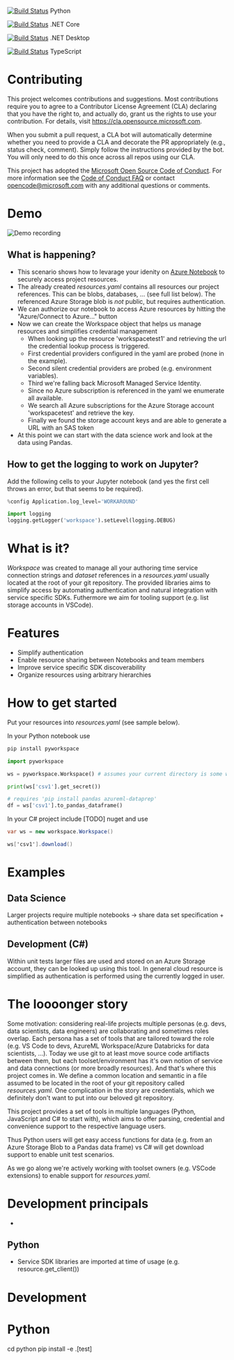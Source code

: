 
[![Build Status](https://dev.azure.com/ossworkspace/Workspace/_apis/build/status/Microsoft.Workspace%20Python?branchName=master)](https://dev.azure.com/ossworkspace/Workspace/_build/latest?definitionId=1&branchName=master)
Python

[![Build Status](https://dev.azure.com/ossworkspace/Workspace/_apis/build/status/Microsoft.Workspace%20DotNet%20Core?branchName=master)](https://dev.azure.com/ossworkspace/Workspace/_build/latest?definitionId=3&branchName=master)
.NET Core

[![Build Status](https://dev.azure.com/ossworkspace/Workspace/_apis/build/status/Microsoft.Workspace%20DotNet%20Desktop?branchName=master)](https://dev.azure.com/ossworkspace/Workspace/_build/latest?definitionId=2&branchName=master)
.NET Desktop

[![Build Status](https://dev.azure.com/ossworkspace/Workspace/_apis/build/status/Microsoft.Workspace%20TypeScript?branchName=master)](https://dev.azure.com/ossworkspace/Workspace/_build/latest?definitionId=4&branchName=master)
TypeScript

# Contributing

This project welcomes contributions and suggestions.  Most contributions require you to agree to a
Contributor License Agreement (CLA) declaring that you have the right to, and actually do, grant us
the rights to use your contribution. For details, visit https://cla.opensource.microsoft.com.

When you submit a pull request, a CLA bot will automatically determine whether you need to provide
a CLA and decorate the PR appropriately (e.g., status check, comment). Simply follow the instructions
provided by the bot. You will only need to do this once across all repos using our CLA.

This project has adopted the [Microsoft Open Source Code of Conduct](https://opensource.microsoft.com/codeofconduct/).
For more information see the [Code of Conduct FAQ](https://opensource.microsoft.com/codeofconduct/faq/) or
contact [opencode@microsoft.com](mailto:opencode@microsoft.com) with any additional questions or comments.

# Demo
![Demo recording](images/demo1.gif)

## What is happening?

* This scenario shows how to levarage your idenity on [Azure Notebook](https://notebooks.azure.com) to securely access project resources.
* The already created _resources.yaml_ contains all resources our project references. This can be blobs, databases, ... (see full list below). The referenced Azure Storage blob is *not* public, but requires authentication.
* We can authorize our notebook to access Azure resources by hitting the "Azure/Connect to Azure..." button
* Now we can create the Workspace object that helps us manage resources and simplifies credential management
  * When looking up the resource 'workspacetest1' and retrieving the url the credential lookup process is triggered.
  * First credential providers configured in the yaml are probed (none in the example).
  * Second silent credential providers are probed (e.g. environment variables).
  * Third we're falling back Microsoft Managed Service Identity.
  * Since no Azure subscription is referenced in the yaml we enumerate all available.
  * We search all Azure subscriptions for the Azure Storage account 'workspacetest' and retrieve the key.
  * Finally we found the storage account keys and are able to generate a URL with an SAS token
* At this point we can start with the data science work and look at the data using Pandas.

## How to get the logging to work on Jupyter?

Add the following cells to your Jupyter notebook (and yes the first cell throws an error, but that seems to be required).

```python
%config Application.log_level='WORKAROUND'
```

```python
import logging
logging.getLogger('workspace').setLevel(logging.DEBUG)
```

# What is it?
_Workspace_ was created to manage all your authoring time service connection strings and *dataset* references in a *resources.yaml*
usually located at the root of your git repository.
The provided libraries aims to simplify access by automating authentication and natural integration with service specific SDKs.
Futhermore we aim for tooling support (e.g. list storage accounts in VSCode). 

# Features
* Simplify authentication
* Enable resource sharing between Notebooks and team members
* Improve service specific SDK discoverability
* Organize resources using arbitrary hierarchies

# How to get started
Put your resources into *resources.yaml* (see sample below).

In your Python notebook use

```bash
pip install pyworkspace
```

```python
import pyworkspace

ws = pyworkspace.Workspace() # assumes your current directory is some where in your git repository

print(ws['csv1'].get_secret())

# requires 'pip install pandas azureml-dataprep'
df = ws['csv1'].to_pandas_dataframe()
```

In your C# project include [TODO] nuget and use

```C#
var ws = new workspace.Workspace()

ws['csv1'].download()
```

# Examples
## Data Science
Larger projects require multiple notebooks -> share data set specification + authentication between notebooks

## Development (C#)
Within unit tests larger files are used and stored on an Azure Storage account, they can be looked up using this tool.
In general cloud resource is simplified as authentication is performed using the currently logged in user.

# The loooonger story
Some motivation: considering real-life projects multiple personas (e.g. devs, data scientists, data engineers) are collaborating and sometimes roles overlap. Each persona has a set of tools that are tailored toward the role (e.g. VS Code to devs, AzureML Workspace/Azure Databricks for data scientists, ...). Today we use git to at least move source code artifiacts between them, but each toolset/environment has it's own notion of service and data connections (or more broadly resources). 
And that's where this project comes in. We define a common location and semantic in a file assumed to be located in the root of your git repository called *resources.yaml*. One complication in the story are credentials, which we definitely don't want to put into our beloved git repository. 

This project provides a set of tools in multiple languages (Python, JavaScript and C# to start with), which aims to offer parsing, credential and convenience support to the respective language users.

Thus Python users will get easy access functions for data (e.g. from an Azure Storage Blob to a Pandas data frame) vs C# will get download support to enable unit test scenarios.

As we go along we're actively working with toolset owners (e.g. VSCode extensions) to enable support for *resources.yaml*. 

# Development principals
*

## Python
* Service SDK libraries are imported at time of usage (e.g. resource.get_client())


# Development

# Python

cd python
pip install -e .[test]
